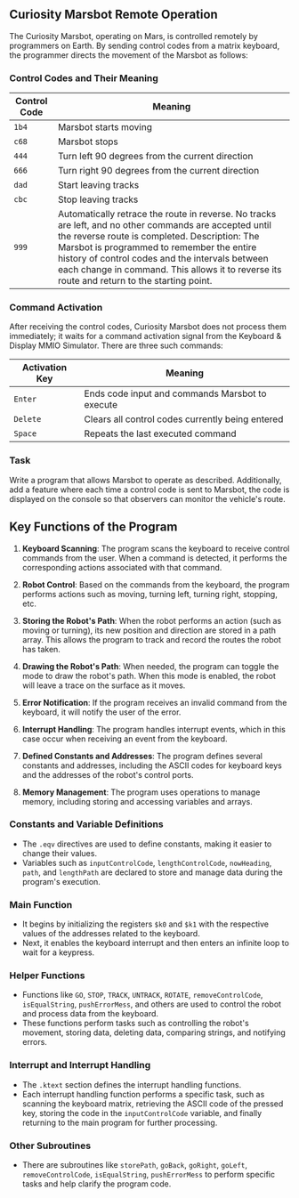 ## Curiosity Marsbot Remote Operation

The Curiosity Marsbot, operating on Mars, is controlled remotely by programmers on Earth. By sending control codes from a matrix keyboard, the programmer directs the movement of the Marsbot as follows:

### Control Codes and Their Meaning

| Control Code | Meaning |
|--------------|---------|
| `1b4`        | Marsbot starts moving |
| `c68`        | Marsbot stops |
| `444`        | Turn left 90 degrees from the current direction |
| `666`        | Turn right 90 degrees from the current direction |
| `dad`        | Start leaving tracks |
| `cbc`        | Stop leaving tracks |
| `999`        | Automatically retrace the route in reverse. No tracks are left, and no other commands are accepted until the reverse route is completed. Description: The Marsbot is programmed to remember the entire history of control codes and the intervals between each change in command. This allows it to reverse its route and return to the starting point. |

### Command Activation

After receiving the control codes, Curiosity Marsbot does not process them immediately; it waits for a command activation signal from the Keyboard & Display MMIO Simulator. There are three such commands:

| Activation Key | Meaning |
|----------------|---------|
| `Enter`        | Ends code input and commands Marsbot to execute |
| `Delete`       | Clears all control codes currently being entered |
| `Space`        | Repeats the last executed command |

### Task

Write a program that allows Marsbot to operate as described. Additionally, add a feature where each time a control code is sent to Marsbot, the code is displayed on the console so that observers can monitor the vehicle's route.

## Key Functions of the Program

1. **Keyboard Scanning**: The program scans the keyboard to receive control commands from the user. When a command is detected, it performs the corresponding actions associated with that command.

2. **Robot Control**: Based on the commands from the keyboard, the program performs actions such as moving, turning left, turning right, stopping, etc.

3. **Storing the Robot's Path**: When the robot performs an action (such as moving or turning), its new position and direction are stored in a path array. This allows the program to track and record the routes the robot has taken.

4. **Drawing the Robot's Path**: When needed, the program can toggle the mode to draw the robot's path. When this mode is enabled, the robot will leave a trace on the surface as it moves.

5. **Error Notification**: If the program receives an invalid command from the keyboard, it will notify the user of the error.

6. **Interrupt Handling**: The program handles interrupt events, which in this case occur when receiving an event from the keyboard.

7. **Defined Constants and Addresses**: The program defines several constants and addresses, including the ASCII codes for keyboard keys and the addresses of the robot's control ports.

8. **Memory Management**: The program uses operations to manage memory, including storing and accessing variables and arrays.

### Constants and Variable Definitions

- The `.eqv` directives are used to define constants, making it easier to change their values.
- Variables such as `inputControlCode`, `lengthControlCode`, `nowHeading`, `path`, and `lengthPath` are declared to store and manage data during the program's execution.

### Main Function

- It begins by initializing the registers `$k0` and `$k1` with the respective values of the addresses related to the keyboard.
- Next, it enables the keyboard interrupt and then enters an infinite loop to wait for a keypress.

### Helper Functions

- Functions like `GO`, `STOP`, `TRACK`, `UNTRACK`, `ROTATE`, `removeControlCode`, `isEqualString`, `pushErrorMess`, and others are used to control the robot and process data from the keyboard.
- These functions perform tasks such as controlling the robot's movement, storing data, deleting data, comparing strings, and notifying errors.

### Interrupt and Interrupt Handling

- The `.ktext` section defines the interrupt handling functions.
- Each interrupt handling function performs a specific task, such as scanning the keyboard matrix, retrieving the ASCII code of the pressed key, storing the code in the `inputControlCode` variable, and finally returning to the main program for further processing.

### Other Subroutines

- There are subroutines like `storePath`, `goBack`, `goRight`, `goLeft`, `removeControlCode`, `isEqualString`, `pushErrorMess` to perform specific tasks and help clarify the program code.
